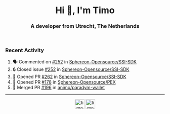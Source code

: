 <h1 align="center">Hi 👋, I'm Timo</h1>
<h3 align="center">A developer from Utrecht, The Netherlands</h3>
<br/>
<!-- https://github.com/rahuldkjain/github-profile-readme-generator --!>

<!--  <p align="left"><img src="https://github-readme-stats.vercel.app/api?username=timoglastra&show_icons=true&count_private=true&" alt="timoglastra" /></p> --!>

<!--
Github language stats
<p align="left"><img src="https://github-readme-stats.vercel.app/api/top-langs/?username=timoglastra&layout=compact" alt="timoglastra" /><p>
-->

<!-- Codestats language stats -->
<!-- <p align="left"><img src="https://codestats-readme.vercel.app/api/top-langs/?username=timoglastra&layout=compact&language_count=12" alt="timoglastra" /><p>    --!>
  
<h3>Recent Activity</h3>

<!--START_SECTION:activity-->
1. 🗣 Commented on [#252](https://github.com/Sphereon-Opensource/SSI-SDK/issues/252#issuecomment-2449161498) in [Sphereon-Opensource/SSI-SDK](https://github.com/Sphereon-Opensource/SSI-SDK)
2. 🔒 Closed issue [#252](https://github.com/Sphereon-Opensource/SSI-SDK/issues/252) in [Sphereon-Opensource/SSI-SDK](https://github.com/Sphereon-Opensource/SSI-SDK)
3. 💪 Opened PR [#262](https://github.com/Sphereon-Opensource/SSI-SDK/pull/262) in [Sphereon-Opensource/SSI-SDK](https://github.com/Sphereon-Opensource/SSI-SDK)
4. 💪 Opened PR [#178](https://github.com/Sphereon-Opensource/PEX/pull/178) in [Sphereon-Opensource/PEX](https://github.com/Sphereon-Opensource/PEX)
5. 🎉 Merged PR [#196](https://github.com/animo/paradym-wallet/pull/196) in [animo/paradym-wallet](https://github.com/animo/paradym-wallet)
<!--END_SECTION:activity-->

---

<p align="center">
<a href="https://twitter.com/timoglastra" target="blank"><img align="center" src="https://cdn.jsdelivr.net/npm/simple-icons@3.0.1/icons/twitter.svg" alt="timoglastra" height="30" width="30" /></a>
<a href="https://linkedin.com/in/timoglastra" target="blank"><img align="center" src="https://cdn.jsdelivr.net/npm/simple-icons@3.0.1/icons/linkedin.svg" alt="timoglastra" height="30" width="30" /></a>
</p>



